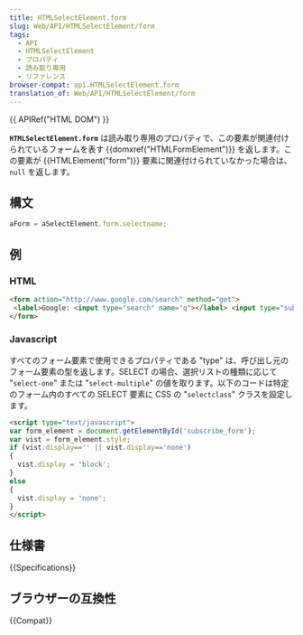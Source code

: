 ```yaml
---
title: HTMLSelectElement.form
slug: Web/API/HTMLSelectElement/form
tags:
  - API
  - HTMLSelectElement
  - プロパティ
  - 読み取り専用
  - リファレンス
browser-compat: api.HTMLSelectElement.form
translation_of: Web/API/HTMLSelectElement/form
---
```

{{ APIRef("HTML DOM") }}

**`HTMLSelectElement.form`** は読み取り専用のプロパティで、この要素が関連付けられているフォームを表す {{domxref("HTMLFormElement")}} を返します。この要素が {{HTMLElement("form")}} 要素に関連付けられていなかった場合は、`null` を返します。

## 構文

```js
aForm = aSelectElement.form.selectname;
```

## 例

### HTML

```html
<form action="http://www.google.com/search" method="get">
 <label>Google: <input type="search" name="q"></label> <input type="submit" value="Search...">
</form>
```

### Javascript

すべてのフォーム要素で使用できるプロパティである "type" は、呼び出し元のフォーム要素の型を返します。SELECT の場合、選択リストの種類に応じて "`select-one`" または "`select-multiple`" の値を取ります。以下のコードは特定のフォーム内のすべての SELECT 要素に CSS の "`selectclass`" クラスを設定します。

```html
<script type="text/javascript">
var form_element = document.getElementById('subscribe_form');
var vist = form_element.style;
if (vist.display=='' || vist.display=='none')
{
  vist.display = 'block';
}
else
{
  vist.display = 'none';
}
</script>
```

## 仕様書

{{Specifications}}

## ブラウザーの互換性

{{Compat}}

